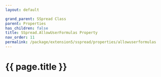 ```yaml
---
layout: default

grand_parent: SSpread Class
parent: Properties
has_children: false
title: SSpread.AllowUserFormulas Property
nav_order: 11
permalink: /package/extension5/sspread/properties/allowuserformulas
---
```

# {{ page.title }}
